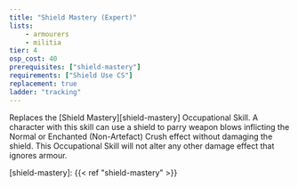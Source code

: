 ```yaml
---
title: "Shield Mastery (Expert)"
lists:
    - armourers
    - militia
tier: 4
osp_cost: 40
prerequisites: ["shield-mastery"]
requirements: ["Shield Use CS"]
replacement: true
ladder: "tracking"
---
```

Replaces the [Shield Mastery][shield-mastery] Occupational Skill. A character with this skill can use a shield to parry weapon blows inflicting the Normal or Enchanted (Non-Artefact) Crush effect without damaging the shield. This Occupational Skill will not alter any other damage effect that ignores armour.

[shield-mastery]: {{< ref "shield-mastery" >}}